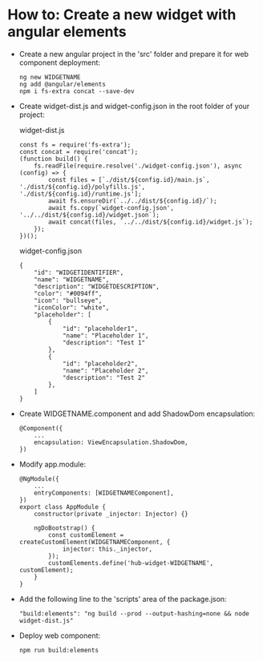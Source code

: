 # How to: Create a new widget with angular elements

- Create a new angular project in the 'src' folder and prepare it for web component deployment:

  ```
  ng new WIDGETNAME
  ng add @angular/elements
  npm i fs-extra concat --save-dev
  ```

- Create widget-dist.js and widget-config.json in the root folder of your project:

  widget-dist.js

  ```
  const fs = require('fs-extra');
  const concat = require('concat');
  (function build() {
      fs.readFile(require.resolve('./widget-config.json'), async (config) => {
          const files = [`./dist/${config.id}/main.js`, './dist/${config.id}/polyfills.js', './dist/${config.id}/runtime.js'];
          await fs.ensureDir(`../../dist/${config.id}/`);
          await fs.copy(`widget-config.json', '../../dist/${config.id}/widget.json`);
          await concat(files, `../../dist/${config.id}/widget.js`);
      });
  })();
  ```

  widget-config.json

  ```
  {
      "id": "WIDGETIDENTIFIER",
      "name": "WIDGETNAME",
      "description": "WIDGETDESCRIPTION",
      "color": "#0094ff",
      "icon": "bullseye",
      "iconColor": "white",
      "placeholder": [
          {
              "id": "placeholder1",
              "name": "Placeholder 1",
              "description": "Test 1"
          },
          {
              "id": "placeholder2",
              "name": "Placeholder 2",
              "description": "Test 2"
          },
      ]
  }
  ```

- Create WIDGETNAME.component and add ShadowDom encapsulation:

  ```
  @Component({
      ...
      encapsulation: ViewEncapsulation.ShadowDom,
  })
  ```
  
- Modify app.module:

  ```
  @NgModule({
      ...
      entryComponents: [WIDGETNAMEComponent],
  })
  export class AppModule {
      constructor(private _injector: Injector) {}

      ngDoBootstrap() {
          const customElement = createCustomElement(WIDGETNAMEComponent, {
              injector: this._injector,
          });
          customElements.define('hub-widget-WIDGETNAME', customElement);
      }
  }
  ```

- Add the following line to the 'scripts' area of the package.json:

  ```
  "build:elements": "ng build --prod --output-hashing=none && node widget-dist.js"
  ```

- Deploy web component:

  ```
  npm run build:elements
  ```
